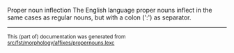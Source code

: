 Proper noun inflection
The English language proper nouns inflect in the same cases as regular
nouns, but with a colon (':') as separator.

* * *

<small>This (part of) documentation was generated from [src/fst/morphology/affixes/propernouns.lexc](https://github.com/giellalt/lang-eng/blob/main/src/fst/morphology/affixes/propernouns.lexc)</small>
